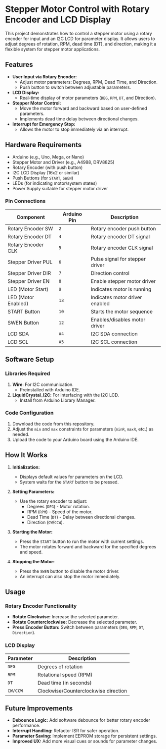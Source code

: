 # **Stepper Motor Control with Rotary Encoder and LCD Display**

This project demonstrates how to control a stepper motor using a rotary encoder for input and an I2C LCD for parameter display. It allows users to adjust degrees of rotation, RPM, dead time (DT), and direction, making it a flexible system for stepper motor applications.

## **Features**
- **User Input via Rotary Encoder:**
  - Adjust motor parameters: Degrees, RPM, Dead Time, and Direction.
  - Push button to switch between adjustable parameters.
- **LCD Display:**
  - Real-time display of motor parameters (`DEG`, `RPM`, `DT`, and Direction).
- **Stepper Motor Control:**
  - Move the motor forward and backward based on user-defined parameters.
  - Implements dead time delay between directional changes.
- **Interrupt for Emergency Stop:**
  - Allows the motor to stop immediately via an interrupt.


## **Hardware Requirements**
- Arduino (e.g., Uno, Mega, or Nano)
- Stepper Motor and Driver (e.g., A4988, DRV8825)
- Rotary Encoder (with push button)
- I2C LCD Display (16x2 or similar)
- Push Buttons (for `START`, `SWEN`)
- LEDs (for indicating motor/system states)
- Power Supply suitable for stepper motor driver

### **Pin Connections**
| Component            | Arduino Pin | Description                     |
|----------------------|-------------|---------------------------------|
| Rotary Encoder SW    | `2`         | Rotary encoder push button      |
| Rotary Encoder DT    | `4`         | Rotary encoder DT signal        |
| Rotary Encoder CLK   | `5`         | Rotary encoder CLK signal       |
| Stepper Driver PUL   | `6`         | Pulse signal for stepper driver |
| Stepper Driver DIR   | `7`         | Direction control               |
| Stepper Driver EN    | `8`         | Enable stepper motor driver     |
| LED (Motor Start)    | `9`         | Indicates motor is running      |
| LED (Motor Enabled)  | `13`        | Indicates motor driver enabled  |
| START Button         | `10`        | Starts the motor sequence       |
| SWEN Button          | `12`        | Enables/disables motor driver   |
| LCD SDA              | `A4`        | I2C SDA connection              |
| LCD SCL              | `A5`        | I2C SCL connection              |


## **Software Setup**

### **Libraries Required**
1. **Wire**: For I2C communication.
   - Preinstalled with Arduino IDE.
2. **LiquidCrystal_I2C**: For interfacing with the I2C LCD.
   - Install from Arduino Library Manager.

### **Code Configuration**
1. Download the code from this repository.
2. Adjust the `min` and `max` constraints for parameters (`minR`, `maxR`, etc.) as needed.
3. Upload the code to your Arduino board using the Arduino IDE.


## **How It Works**

1. **Initialization:**
   - Displays default values for parameters on the LCD.
   - System waits for the `START` button to be pressed.

2. **Setting Parameters:**
   - Use the rotary encoder to adjust:
     - Degrees (`DEG`) - Motor rotation.
     - RPM (`RPM`) - Speed of the motor.
     - Dead Time (`DT`) - Delay between directional changes.
     - Direction (`CW`/`CCW`).

3. **Starting the Motor:**
   - Press the `START` button to run the motor with current settings.
   - The motor rotates forward and backward for the specified degrees and speed.

4. **Stopping the Motor:**
   - Press the `SWEN` button to disable the motor driver.
   - An interrupt can also stop the motor immediately.


## **Usage**
### **Rotary Encoder Functionality**
- **Rotate Clockwise:** Increase the selected parameter.
- **Rotate Counterclockwise:** Decrease the selected parameter.
- **Press Encoder Button:** Switch between parameters (`DEG`, `RPM`, `DT`, `Direction`).

### **LCD Display**
| Parameter  | Description                  |
|------------|------------------------------|
| `DEG`      | Degrees of rotation          |
| `RPM`      | Rotational speed (RPM)       |
| `DT`       | Dead time (in seconds)       |
| `CW/CCW`   | Clockwise/Counterclockwise direction |


## **Future Improvements**
- **Debounce Logic:** Add software debounce for better rotary encoder performance.
- **Interrupt Handling:** Refactor ISR for safer operation.
- **Parameter Saving:** Implement EEPROM storage for persistent settings.
- **Improved UX:** Add more visual cues or sounds for parameter changes.

